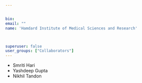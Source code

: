```yaml
---


bio: 
email: ""
name: 'Hamdard Institute of Medical Sciences and Research'



superuser: false
user_groups: ["Collaborators"]
---
```


 *	Smriti Hari
 *  Yashdeep Gupta
 *  Nikhil Tandon 
 



